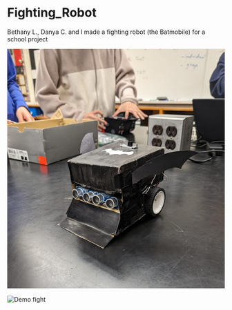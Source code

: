 # Fighting_Robot
Bethany L., Danya C. and I made a fighting robot (the Batmobile) for a school project

![The Batmobile](https://raw.githubusercontent.com/TheRealGecko/Fighting_Robot/main/the_batmobile.jpeg)

![Demo fight](https://youtu.be/mQ44ZURt4cg)
